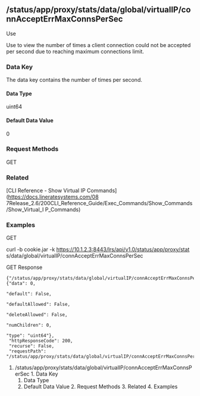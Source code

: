 ## /status/app/proxy/stats/data/global/virtualIP/connAcceptErrMaxConnsPerSec

Use

Use to view the number of times a client connection could not be accepted per
second due to reaching maximum connections limit.

### Data Key

The data key contains the number of times per second.

#### Data Type

uint64

#### Default Data Value

0

### Request Methods

GET

### Related

[CLI Reference - Show Virtual IP Commands](https://docs.lineratesystems.com/08
7Release_2.6/200CLI_Reference_Guide/Exec_Commands/Show_Commands/Show_Virtual_I
P_Commands)

### Examples

GET

curl -b cookie.jar -k https://10.1.2.3:8443/lrs/api/v1.0/status/app/proxy/stat
s/data/global/virtualIP/connAcceptErrMaxConnsPerSec

GET Response

    
    {"/status/app/proxy/stats/data/global/virtualIP/connAcceptErrMaxConnsPerSec": {"data": 0,
                                                                                    "default": False,
                                                                                    "defaultAllowed": False,
                                                                                    "deleteAllowed": False,
                                                                                    "numChildren": 0,
                                                                                    "type": "uint64"},
     "httpResponseCode": 200,
     "recurse": False,
     "requestPath": "/status/app/proxy/stats/data/global/virtualIP/connAcceptErrMaxConnsPerSec"}
    

  1. /status/app/proxy/stats/data/global/virtualIP/connAcceptErrMaxConnsPerSec
    1. Data Key
      1. Data Type
      2. Default Data Value
    2. Request Methods
    3. Related
    4. Examples

